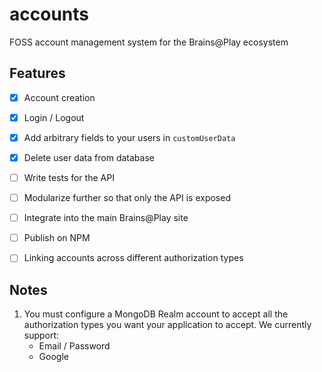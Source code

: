 # accounts
 FOSS account management system for the Brains@Play ecosystem


## Features
- [x] Account creation
- [x] Login / Logout
- [x] Add arbitrary fields to your users in `customUserData`
- [x] Delete user data from database

- [ ] Write tests for the API
- [ ] Modularize further so that only the API is exposed
- [ ] Integrate into the main Brains@Play site
- [ ] Publish on NPM
- [ ] Linking accounts across different authorization types

## Notes
1. You must configure a MongoDB Realm account to accept all the authorization types you want your application to accept. We currently support: 
    - Email / Password
    - Google